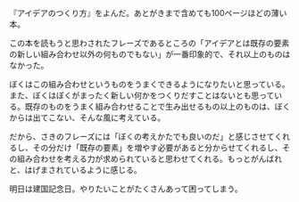 『アイデアのつくり方』をよんだ。あとがきまで含めても100ページほどの薄い本。

この本を読もうと思わされたフレーズであるところの「アイデアとは既存の要素の新しい組み合わせ以外の何ものでもない」が一番印象的で、それ以上のものはなかった。

ぼくはこの組み合わせというものをうまくできるようになりたいと思っている。また、ぼくはぼくがまったく新しい何かをつくりだすことはないとも思っている。既存のものをうまく組み合わせることで生み出せるもの以上のものは、ぼくからは出てこない、そんな風に考えている。

だから、さきのフレーズには「ぼくの考えかたでも良いのだ」と感じさせてくれるし、その分だけ「既存の要素」を増やす必要があると分からせてくれるし、その組み合わせを考える力が求められていると思わせてくれる。もっとがんばれと、はげまされているように感じる。

明日は建国記念日。やりたいことがたくさんあって困ってしまう。

